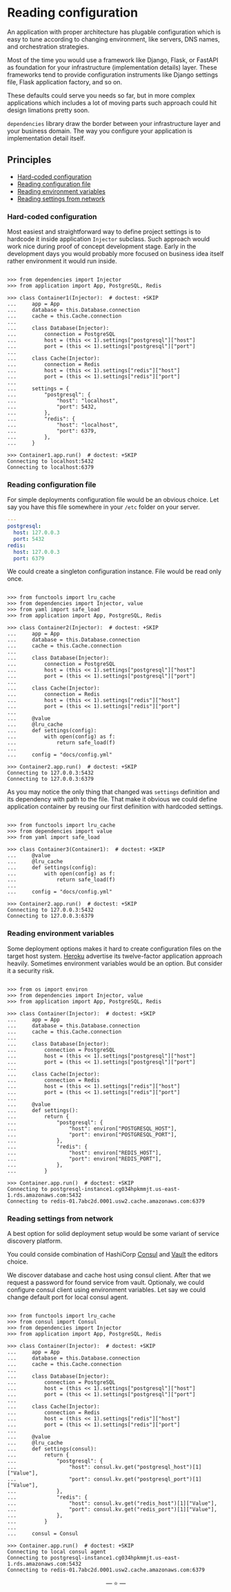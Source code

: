 # Reading configuration

An application with proper architecture has plugable configuration which is easy
to tune according to changing environment, like servers, DNS names, and
orchestration strategies.

Most of the time you would use a framework like Django, Flask, or FastAPI as
foundation for your infrastructure (implementation details) layer. These
frameworks tend to provide configuration instruments like Django settings file,
Flask application factory, and so on.

These defaults could serve you needs so far, but in more complex applications
which includes a lot of moving parts such approach could hit design limations
pretty soon.

`dependencies` library draw the border between your infrastructure layer and
your business domain. The way you configure your application is implementation
detail itself.

## Principles

- [Hard-coded configuration](#hard-coded-configuration)
- [Reading configuration file](#reading-configuration-file)
- [Reading environment variables](#reading-environment-variables)
- [Reading settings from network](#reading-settings-from-network)

### Hard-coded configuration

Most easiest and straightforward way to define project settings is to hardcode
it inside application `Injector` subclass. Such approach would work nice during
proof of concept development stage. Early in the development days you would
probably more focused on business idea itself rather environment it would run
inside.

```pycon

>>> from dependencies import Injector
>>> from application import App, PostgreSQL, Redis

>>> class Container1(Injector):  # doctest: +SKIP
...     app = App
...     database = this.Database.connection
...     cache = this.Cache.connection
...
...     class Database(Injector):
...         connection = PostgreSQL
...         host = (this << 1).settings["postgresql"]["host"]
...         port = (this << 1).settings["postgresql"]["port"]
...
...     class Cache(Injector):
...         connection = Redis
...         host = (this << 1).settings["redis"]["host"]
...         port = (this << 1).settings["redis"]["port"]
...
...     settings = {
...         "postgresql": {
...             "host": "localhost",
...             "port": 5432,
...         },
...         "redis": {
...             "host": "localhost",
...             "port": 6379,
...         },
...     }

>>> Container1.app.run()  # doctest: +SKIP
Connecting to localhost:5432
Connecting to localhost:6379

```

### Reading configuration file

For simple deployments configuration file would be an obvious choice. Let say
you have this file somewhere in your `/etc` folder on your server.

```yml
---
postgresql:
  host: 127.0.0.3
  port: 5432
redis:
  host: 127.0.0.3
  port: 6379
```

We could create a singleton configuration instance. File would be read only
once.

```pycon

>>> from functools import lru_cache
>>> from dependencies import Injector, value
>>> from yaml import safe_load
>>> from application import App, PostgreSQL, Redis

>>> class Container2(Injector):  # doctest: +SKIP
...     app = App
...     database = this.Database.connection
...     cache = this.Cache.connection
...
...     class Database(Injector):
...         connection = PostgreSQL
...         host = (this << 1).settings["postgresql"]["host"]
...         port = (this << 1).settings["postgresql"]["port"]
...
...     class Cache(Injector):
...         connection = Redis
...         host = (this << 1).settings["redis"]["host"]
...         port = (this << 1).settings["redis"]["port"]
...
...     @value
...     @lru_cache
...     def settings(config):
...         with open(config) as f:
...             return safe_load(f)
...
...     config = "docs/config.yml"

>>> Container2.app.run()  # doctest: +SKIP
Connecting to 127.0.0.3:5432
Connecting to 127.0.0.3:6379

```

As you may notice the only thing that changed was `settings` definition and its
dependency with path to the file. That make it obvious we could define
application container by reusing our first definition with hardcoded settings.

```pycon

>>> from functools import lru_cache
>>> from dependencies import value
>>> from yaml import safe_load

>>> class Container3(Container1):  # doctest: +SKIP
...     @value
...     @lru_cache
...     def settings(config):
...         with open(config) as f:
...             return safe_load(f)
...
...     config = "docs/config.yml"

>>> Container2.app.run()  # doctest: +SKIP
Connecting to 127.0.0.3:5432
Connecting to 127.0.0.3:6379

```

### Reading environment variables

Some deployment options makes it hard to create configuration files on the
target host system. [Heroku](https://www.heroku.com/) advertise its
twelve-factor application approach heavily. Sometimes environment variables
would be an option. But consider it a security risk.

```pycon

>>> from os import environ
>>> from dependencies import Injector, value
>>> from application import App, PostgreSQL, Redis

>>> class Container(Injector):  # doctest: +SKIP
...     app = App
...     database = this.Database.connection
...     cache = this.Cache.connection
...
...     class Database(Injector):
...         connection = PostgreSQL
...         host = (this << 1).settings["postgresql"]["host"]
...         port = (this << 1).settings["postgresql"]["port"]
...
...     class Cache(Injector):
...         connection = Redis
...         host = (this << 1).settings["redis"]["host"]
...         port = (this << 1).settings["redis"]["port"]
...
...     @value
...     def settings():
...         return {
...             "postgresql": {
...                 "host": environ["POSTGRESQL_HOST"],
...                 "port": environ["POSTGRESQL_PORT"],
...             },
...             "redis": {
...                 "host": environ["REDIS_HOST"],
...                 "port": environ["REDIS_PORT"],
...             },
...         }

>>> Container.app.run()  # doctest: +SKIP
Connecting to postgresql-instance1.cg034hpkmmjt.us-east-1.rds.amazonaws.com:5432
Connecting to redis-01.7abc2d.0001.usw2.cache.amazonaws.com:6379

```

### Reading settings from network

A best option for solid deployment setup would be some variant of service
discovery platform.

You could conside combination of HashiCorp
[Consul](https://www.hashicorp.com/products/consul) and
[Vault](https://www.hashicorp.com/products/vault) the editors choice.

We discover database and cache host using consul client. After that we request a
password for found service from vault. Optionaly, we could configure consul
client using environment variables. Let say we could change default port for
local consul agent.

```pycon

>>> from functools import lru_cache
>>> from consul import Consul
>>> from dependencies import Injector
>>> from application import App, PostgreSQL, Redis

>>> class Container(Injector):  # doctest: +SKIP
...     app = App
...     database = this.Database.connection
...     cache = this.Cache.connection
...
...     class Database(Injector):
...         connection = PostgreSQL
...         host = (this << 1).settings["postgresql"]["host"]
...         port = (this << 1).settings["postgresql"]["port"]
...
...     class Cache(Injector):
...         connection = Redis
...         host = (this << 1).settings["redis"]["host"]
...         port = (this << 1).settings["redis"]["port"]
...
...     @value
...     @lru_cache
...     def settings(consul):
...         return {
...             "postgresql": {
...                 "host": consul.kv.get("postgresql_host")[1]["Value"],
...                 "port": consul.kv.get("postgresql_port")[1]["Value"],
...             },
...             "redis": {
...                 "host": consul.kv.get("redis_host")[1]["Value"],
...                 "port": consul.kv.get("redis_port")[1]["Value"],
...             },
...         }
...
...     consul = Consul

>>> Container.app.run()  # doctest: +SKIP
Connecting to local consul agent
Connecting to postgresql-instance1.cg034hpkmmjt.us-east-1.rds.amazonaws.com:5432
Connecting to redis-01.7abc2d.0001.usw2.cache.amazonaws.com:6379

```

<p align="center">&mdash; ⭐ &mdash;</p>
